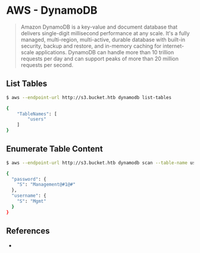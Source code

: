 # AWS - DynamoDB

> Amazon DynamoDB is a key-value and document database that delivers single-digit millisecond performance at any scale. It's a fully managed, multi-region, multi-active, durable database with built-in security, backup and restore, and in-memory caching for internet-scale applications. DynamoDB can handle more than 10 trillion requests per day and can support peaks of more than 20 million requests per second.


## List Tables

```bash
$ aws --endpoint-url http://s3.bucket.htb dynamodb list-tables        

{
    "TableNames": [
        "users"
    ]
}
```

## Enumerate Table Content

```bash
$ aws --endpoint-url http://s3.bucket.htb dynamodb scan --table-name users | jq -r '.Items[]'

{
  "password": {
    "S": "Management@#1@#"
  },
  "username": {
    "S": "Mgmt"
  }
}
```


## References

* []()